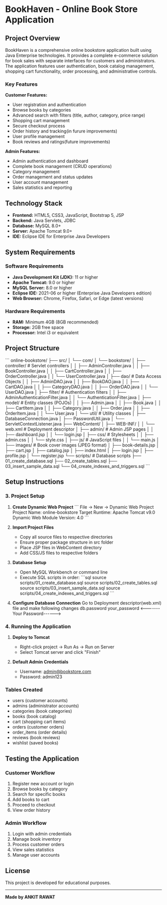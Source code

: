 # BookHaven - Online Book Store Application

## Project Overview

BookHaven is a comprehensive online bookstore application built using Java Enterprise technologies. It provides a complete e-commerce solution for book sales with separate interfaces for customers and administrators. The application features user authentication, book catalog management, shopping cart functionality, order processing, and administrative controls.

### Key Features

**Customer Features:**
- User registration and authentication
- Browse books by categories
- Advanced search with filters (title, author, category, price range)
- Shopping cart management
- Secure checkout process
- Order history and tracking(in furure improvements)
- User profile management
- Book reviews and ratings(future improvements)

**Admin Features:**
- Admin authentication and dashboard
- Complete book management (CRUD operations)
- Category management
- Order management and status updates
- User account management
- Sales statistics and reporting

## Technology Stack

- **Frontend:** HTML5, CSS3, JavaScript, Bootstrap 5, JSP
- **Backend:** Java Servlets, JDBC
- **Database:** MySQL 8.0+
- **Server:** Apache Tomcat 9.0+
- **IDE:** Eclipse IDE for Enterprise Java Developers

## System Requirements

### Software Requirements
- **Java Development Kit (JDK):** 11 or higher
- **Apache Tomcat:** 9.0 or higher
- **MySQL Server:** 8.0 or higher
- **Eclipse IDE:** 2021-06 or higher (Enterprise Java Developers edition)
- **Web Browser:** Chrome, Firefox, Safari, or Edge (latest versions)

### Hardware Requirements
- **RAM:** Minimum 4GB (8GB recommended)
- **Storage:** 2GB free space
- **Processor:** Intel i3 or equivalent

## Project Structure

\`\`\`
online-bookstore/
├── src/
│   └── com/
│       └── bookstore/
│           ├── controller/          # Servlet controllers
│           │   ├── AdminController.java
│           │   ├── BookController.java
│           │   ├── CartController.java
│           │   ├── OrderController.java
│           │   └── UserController.java
│           ├── dao/                 # Data Access Objects
│           │   ├── AdminDAO.java
│           │   ├── BookDAO.java
│           │   ├── CartDAO.java
│           │   ├── CategoryDAO.java
│           │   ├── OrderDAO.java
│           │   └── UserDAO.java
│           ├── filter/              # Authentication filters
│           │   ├── AdminAuthenticationFilter.java
│           │   └── AuthenticationFilter.java
│           ├── model/               # Entity classes (POJOs)
│           │   ├── Admin.java
│           │   ├── Book.java
│           │   ├── CartItem.java
│           │   ├── Category.java
│           │   ├── Order.java
│           │   ├── OrderItem.java
│           │   └── User.java
│           └── util/                # Utility classes
│               ├── DatabaseConnection.java
│               ├── PasswordUtil.java
│               └── ServletContextListener.java
├── WebContent/
│   ├── WEB-INF/
│   │   └── web.xml                  # Deployment descriptor
│   ├── admin/                       # Admin JSP pages
│   │   ├── dashboard.jsp
│   │   └── login.jsp
│   ├── css/                         # Stylesheets
│   │   ├── admin.css
│   │   └── style.css
│   ├── js/                          # JavaScript files
│   │   └── main.js
│   ├── images/                      # Book cover images (JPEG format)
│   ├── book-details.jsp
│   ├── cart.jsp
│   ├── catalog.jsp
│   ├── index.html
│   ├── login.jsp
│   ├── profile.jsp
│   └── register.jsp
└── scripts/                         # Database scripts
    ├── 01_create_database.sql
    ├── 02_create_tables.sql
    ├── 03_insert_sample_data.sql
    └── 04_create_indexes_and_triggers.sql
\`\`\`

## Setup Instructions

### 3. Project Setup

1. **Create Dynamic Web Project**
   \`\`\`
   File → New → Dynamic Web Project
   Project Name: online-bookstore
   Target Runtime: Apache Tomcat v9.0
   Dynamic Web Module Version: 4.0
   \`\`\`

2. **Import Project Files**
   - Copy all source files to respective directories
   - Ensure proper package structure in src folder
   - Place JSP files in WebContent directory
   - Add CSS/JS files to respective folders

3. **Database Setup**
   - Open MySQL Workbench or command line
   - Execute SQL scripts in order:
     \`\`\`sql
     source scripts/01_create_database.sql
     source scripts/02_create_tables.sql
     source scripts/03_insert_sample_data.sql
     source scripts/04_create_indexes_and_triggers.sql
     \`\`\`

4. **Configure Database Connection**
     Go to Deployment descriptor(web.xml) file and make following changes
      <context-param>
        <param-name>db.password</param-name>
        <param-value>your_password </param-value>   <-------Your Password------>
    </context-param>

### 4. Running the Application

1. **Deploy to Tomcat**
   - Right-click project → Run As → Run on Server
   - Select Tomcat server and click "Finish"

3. **Default Admin Credentials**
   - Username: admin@bookstore.com
   - Password: admin123

### Tables Created
- users (customer accounts)
- admins (administrator accounts)
- categories (book categories)
- books (book catalog)
- cart (shopping cart items)
- orders (customer orders)
- order_items (order details)
- reviews (book reviews)
- wishlist (saved books)

## Testing the Application

### Customer Workflow
1. Register new account or login
2. Browse books by category
3. Search for specific books
4. Add books to cart
5. Proceed to checkout
6. View order history

### Admin Workflow
1. Login with admin credentials
2. Manage book inventory
3. Process customer orders
4. View sales statistics
5. Manage user accounts

## License
This project is developed for educational purposes.

---
**Made by ANKIT RAWAT**
